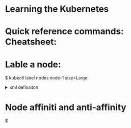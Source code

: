 # Learning the Kubernetes 

# Quick reference commands: Cheatsheet:

# Lable a node:
$ kubectl label nodes node-1 size=Large

<details>
<summary> xml definaiton </summary>
<p>
apiVersion: v1
kind: Pod
metadata:
 name: myapp-pod
spec:
 containers:
 - name: data-processor
   image: data-processor
 nodeSelector:
  size: Large
</p>
</details>
 
# Node affiniti and anti-affinity
$ 
